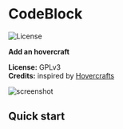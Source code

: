 CodeBlock
=========================

![License](https://img.shields.io/badge/License-GPLv3-blue.svg)

**Add an hovercraft**

**License:** GPLv3   
**Credits:** inspired by [Hovercrafts](https://content.minetest.net/packages/AntumDeluge/hovercraft_ad/)

![screenshot](screenshot.png)

## Quick start
